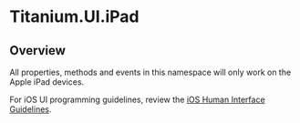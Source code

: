 # Titanium.UI.iPad

<ProxySummary/>

## Overview

All properties, methods and events in this namespace will only work on the Apple iPad devices. 

For iOS UI programming guidelines, review the
[iOS Human Interface Guidelines](https://developer.apple.com/ios/human-interface-guidelines/overview/themes/).

<ApiDocs/>

